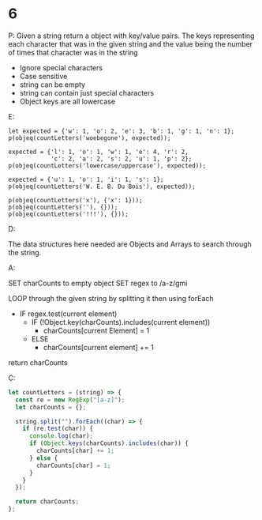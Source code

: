 # 6

P: Given a string return a object with key/value pairs. The keys representing each character that was in the given string and the value being the number of times that character was in the string

- Ignore special characters
- Case sensitive
- string can be empty
- string can contain just special characters
- Object keys are all lowercase

E:

```
let expected = {'w': 1, 'o': 2, 'e': 3, 'b': 1, 'g': 1, 'n': 1};
p(objeq(countLetters('woebegone'), expected));

expected = {'l': 1, 'o': 1, 'w': 1, 'e': 4, 'r': 2,
            'c': 2, 'a': 2, 's': 2, 'u': 1, 'p': 2};
p(objeq(countLetters('lowercase/uppercase'), expected));

expected = {'u': 1, 'o': 1, 'i': 1, 's': 1};
p(objeq(countLetters('W. E. B. Du Bois'), expected));

p(objeq(countLetters('x'), {'x': 1}));
p(objeq(countLetters(''), {}));
p(objeq(countLetters('!!!'), {}));
```

D:

The data structures here needed are Objects and Arrays to search through the string.

A:

SET charCounts to empty object
SET regex to /a-z/gmi

LOOP through the given string by splitting it then using forEach

- IF regex.test(current element)
  - IF (!Object.key(charCounts).includes(current element))
    - charCounts[current Element] = 1
  - ELSE
    - charCounts[current element] += 1

return charCounts

C:

```javascript
let countLetters = (string) => {
  const re = new RegExp("[a-z]");
  let charCounts = {};

  string.split("").forEach((char) => {
    if (re.test(char)) {
      console.log(char);
      if (Object.keys(charCounts).includes(char)) {
        charCounts[char] += 1;
      } else {
        charCounts[char] = 1;
      }
    }
  });

  return charCounts;
};
```
